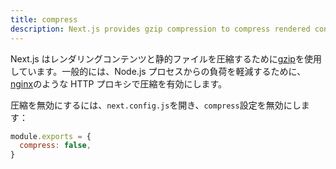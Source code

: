 ```yaml
---
title: compress
description: Next.js provides gzip compression to compress rendered content and static files, it only works with the server target. Learn more about it here.
---
```


Next.js はレンダリングコンテンツと静的ファイルを圧縮するために[gzip](https://tools.ietf.org/html/rfc6713#section-3)を使用しています。一般的には、Node.js プロセスからの負荷を軽減するために、[nginx](https://www.nginx.com/)のような HTTP プロキシで圧縮を有効にします。

圧縮を無効にするには、`next.config.js`を開き、`compress`設定を無効にします：

```js title="next.config.js"
module.exports = {
  compress: false,
}
```
